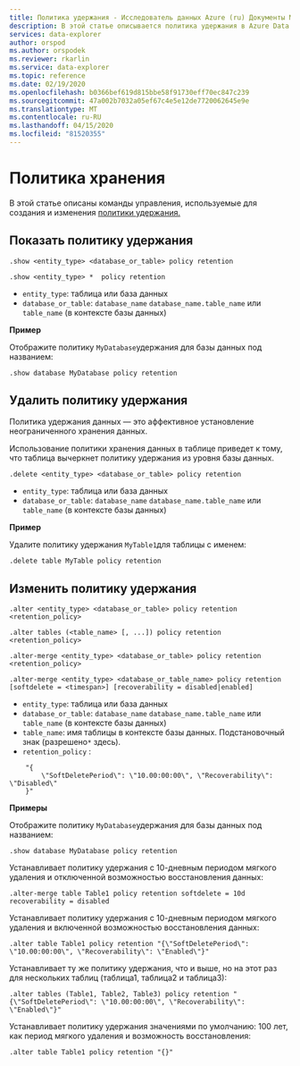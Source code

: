 ```yaml
---
title: Политика удержания - Исследователь данных Azure (ru) Документы Майкрософт
description: В этой статье описывается политика удержания в Azure Data Explorer.
services: data-explorer
author: orspod
ms.author: orspodek
ms.reviewer: rkarlin
ms.service: data-explorer
ms.topic: reference
ms.date: 02/19/2020
ms.openlocfilehash: b0366bef619d815bbe58f91730eff70ec847c239
ms.sourcegitcommit: 47a002b7032a05ef67c4e5e12de7720062645e9e
ms.translationtype: MT
ms.contentlocale: ru-RU
ms.lasthandoff: 04/15/2020
ms.locfileid: "81520355"
---
```

# <a name="retention-policy"></a>Политика хранения

В этой статье описаны команды управления, используемые для создания и изменения [политики удержания.](retentionpolicy.md)

## <a name="show-retention-policy"></a>Показать политику удержания

```kusto
.show <entity_type> <database_or_table> policy retention

.show <entity_type> *  policy retention
```

* `entity_type`: таблица или база данных
* `database_or_table`: `database_name` `database_name.table_name` или `table_name` (в контексте базы данных)

**Пример**

Отображите политику `MyDatabase`удержания для базы данных под названием:

```kusto
.show database MyDatabase policy retention
```

## <a name="delete-retention-policy"></a>Удалить политику удержания

Политика удержания данных — это аффективное установление неограниченного хранения данных.

Использование политики хранения данных в таблице приведет к тому, что таблица вычеркнет политику удержания из уровня базы данных.

```kusto
.delete <entity_type> <database_or_table> policy retention
```

* `entity_type`: таблица или база данных
* `database_or_table`: `database_name` `database_name.table_name` или `table_name` (в контексте базы данных)

**Пример**

Удалите политику удержания `MyTable1`для таблицы с именем:

```kusto
.delete table MyTable policy retention
```


## <a name="alter-retention-policy"></a>Изменить политику удержания

```kusto
.alter <entity_type> <database_or_table> policy retention <retention_policy>

.alter tables (<table_name> [, ...]) policy retention <retention_policy>

.alter-merge <entity_type> <database_or_table> policy retention <retention_policy>

.alter-merge <entity_type> <database_or_table_name> policy retention [softdelete = <timespan>] [recoverability = disabled|enabled]
```

* `entity_type`: таблица или база данных
* `database_or_table`: `database_name` `database_name.table_name` или `table_name` (в контексте базы данных)
* `table_name`: имя таблицы в контексте базы данных.  Подстановочный знак (разрешено`*` здесь).
* `retention_policy` :

```
    "{ 
        \"SoftDeletePeriod\": \"10.00:00:00\", \"Recoverability\": \"Disabled\"
    }" 
```

**Примеры**

Отображите политику `MyDatabase`удержания для базы данных под названием:

```kusto
.show database MyDatabase policy retention
```

Устанавливает политику удержания с 10-дневным периодом мягкого удаления и отключенной возможностью восстановления данных:

```kusto
.alter-merge table Table1 policy retention softdelete = 10d recoverability = disabled
```

Устанавливает политику удержания с 10-дневным периодом мягкого удаления и включенной возможностью восстановления данных:

```kusto
.alter table Table1 policy retention "{\"SoftDeletePeriod\": \"10.00:00:00\", \"Recoverability\": \"Enabled\"}"
```

Устанавливает ту же политику удержания, что и выше, но на этот раз для нескольких таблиц (таблица1, таблица2 и таблица3):

```kusto
.alter tables (Table1, Table2, Table3) policy retention "{\"SoftDeletePeriod\": \"10.00:00:00\", \"Recoverability\": \"Enabled\"}"
```

Устанавливает политику удержания значениями по умолчанию: 100 лет, как период мягкого удаления и возможность восстановления:

```kusto
.alter table Table1 policy retention "{}"
```